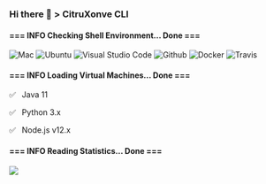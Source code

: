 ### Hi there 👋 > CitruXonve CLI

#### === INFO Checking Shell Environment... Done ===

![Mac](https://img.shields.io/badge/macOS-BigSur-d8d8d8?style=for-the-badge&logo=apple&logoColor=white)
![Ubuntu](https://img.shields.io/badge/Ubuntu-20.04-dd4814?style=for-the-badge&logo=ubuntu&logoColor=white)
![Visual Studio Code](https://img.shields.io/badge/-VS_Code-007aba?style=for-the-badge&logo=visual-studio-code&logoColor=white)
![Github](https://img.shields.io/badge/-Github-success?style=for-the-badge&logo=github&logoColor=white)
![Docker](https://img.shields.io/badge/-Docker-2496ed?style=for-the-badge&logo=Docker&logoColor=white)
![Travis](https://img.shields.io/badge/-travis%20CI-2EB459?style=for-the-badge&logo=travis)

#### === INFO Loading Virtual Machines... Done ===

✅ ⁠ ⁢⁣⁡⁠ Java 11

✅ ⁠ ⁢⁣⁡⁠ Python 3.x

✅ ⁠ ⁢⁣⁡⁠ Node.js v12.x

#### === INFO Reading Statistics... Done ===

![][GitHub Stats]

<!--
![][Top Langs]
![][Wakatime Stats]
-->

[GitHub Stats]: https://github-readme-stats.vercel.app/api?username=CitruXonve&hide=issues,contribs&show_icons=true&theme=cobalt
[Wakatime Stats]: https://github-readme-stats.vercel.app/api/wakatime?username=CitruXonve
[Top Langs]: https://github-readme-stats.vercel.app/api/top-langs/?username=CitruXonve&layout=compact&theme=cobalt

<!--
**CitruXonve/CitruXonve** is a ✨ _special_ ✨ repository because its `README.md` (this file) appears on your GitHub profile.

Here are some ideas to get you started:

- 🔭 I’m currently working on ...
- 🌱 I’m currently learning ...
- 👯 I’m looking to collaborate on ...
- 🤔 I’m looking for help with ...
- 💬 Ask me about ...
- 📫 How to reach me: ...
- 😄 Pronouns: ...
- ⚡ Fun fact: ...
-->
